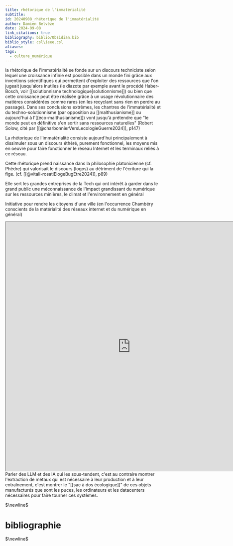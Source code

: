 ```yaml
---
title: rhétorique de l'immatérialité
subtitle: 
id: 20240908_rhétorique de l'immatérialité
author: Damien Belvèze
date: 2024-09-08
link_citations: true
bibliography: biblio/Obsidian.bib
biblio_style: csl\ieee.csl
aliases: 
tags:
  - culture_numérique
---
```

la rhétorique de l'immatérialité se fonde sur un discours techniciste selon lequel une croissance infinie est possible dans un monde fini grâce aux inventions scientifiques qui permettent d'exploiter des ressources que l'on jugeait jusqu'alors inutiles (le diazote par exemple avant le procédé Haber-Bosch, voir [[solutionnisme technologique|solutionnisme]]) ou bien que cette croissance peut être réalisée grâce à un usage révolutionnaire des matières considérées comme rares (en les recyclant sans rien en perdre au passage). Dans ses conclusions extrêmes, les chantres de l'immatérialité et du techno-solutionnisme (par opposition au [[malthusianisme]] ou aujourd'hui à l'[[éco-malthusianisme]]) vont jusqu'à prétendre que "le monde peut en définitive s'en sortir sans ressources naturelles" (Robert Solow, cité par [[@charbonnierVersLecologieGuerre2024]], p147)


La rhétorique de l'immatérialité consiste aujourd'hui principalement à dissimuler sous un discours éthéré, purement fonctionnel, les moyens mis en oeuvre pour faire fonctionner le réseau Internet et les terminaux reliés à ce réseau. 

Cette rhétorique prend naissance dans la philosophie platonicienne (cf. Phèdre) qui valorisait le discours (logos) au détriment de l'écriture qui la fige. 
(cf. [[@vitali-rosatiElogeBugEtre2024]], p89)

Elle sert les grandes entreprises de la Tech qui ont intérêt à garder dans le grand public une méconnaissance de l'impact grandissant du numérique sur les ressources minières, le climat et l'environnement en général

Initiative pour rendre les citoyens d'une ville (en l'occurrence Chambéry conscients de la matérialité des réseaux internet et du numérique en général)

<iframe src="https://mastodon.design/@thomasthibault/113091706345716444/embed" width="800" height="800" allowfullscreen="allowfullscreen" sandbox="allow-scripts allow-same-origin allow-popups allow-popups-to-escape-sandbox allow-forms"></iframe>
Parler des LLM et des IA qui les sous-tendent, c'est au contraire montrer l'extraction de métaux qui est nécessaire à leur production et à leur entraînement, c'est montrer le "[[sac à dos écologique]]" de ces objets manufacturés que sont les puces, les ordinateurs et les datacenters nécessaires pour faire tourner ces systèmes. 


$\newline$
# bibliographie
$\newline$






